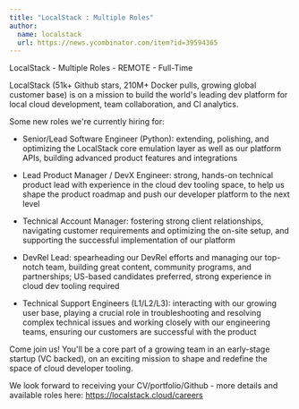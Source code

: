 ```yaml
---
title: "LocalStack : Multiple Roles"
author:
  name: localstack
  url: https://news.ycombinator.com/item?id=39594365
---
```

LocalStack - Multiple Roles - REMOTE - Full-Time

LocalStack (51k+ Github stars, 210M+ Docker pulls, growing global customer base) is on a mission to build the world&#x27;s leading dev platform for local cloud development, team collaboration, and CI analytics.

Some new roles we&#x27;re currently hiring for:

* Senior&#x2F;Lead Software Engineer (Python): extending, polishing, and optimizing the LocalStack core emulation layer as well as our platform APIs, building advanced product features and integrations

* Lead Product Manager &#x2F; DevX Engineer: strong, hands-on technical product lead with experience in the cloud dev tooling space, to help us shape the product roadmap and push our developer platform to the next level

* Technical Account Manager: fostering strong client relationships, navigating customer requirements and optimizing the on-site setup, and supporting the successful implementation of our platform

* DevRel Lead: spearheading our DevRel efforts and managing our top-notch team, building great content, community programs, and partnerships; US-based candidates preferred, strong experience in cloud dev tooling required

* Technical Support Engineers (L1&#x2F;L2&#x2F;L3): interacting with our growing user base, playing a crucial role in troubleshooting and resolving complex technical issues and working closely with our engineering teams, ensuring our customers are successful with the product

Come join us! You&#x27;ll be a core part of a growing team in an early-stage startup (VC backed), on an exciting mission to shape and redefine the space of cloud developer tooling.

We look forward to receiving your CV&#x2F;portfolio&#x2F;Github - more details and available roles here: <a href="https:&#x2F;&#x2F;localstack.cloud&#x2F;careers" rel="nofollow">https:&#x2F;&#x2F;localstack.cloud&#x2F;careers</a>
